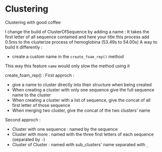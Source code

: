 # Clustering

Clustering with good coffee

I change the build of ClusterOfSequence by adding a name :
It takes the first letter of all sequence contained and here your title
this process add 0.5ms to the clusterize process of hemoglobina (53.49s to 54.00s)
A way to build it differently :
 - create a custom name in the `create_foam_rep()` method
  
This way this feature `name` would only slow the method using it



create_foam_rep() :
First approch :
 - give a name to cluster directly into their structure when being created
 - When creating a cluster with only one sequence give the full sequence name to the cluster
 - When creating a cluster with a list of sequence, give the concat of all first letter of those sequence
 - When merging two cluster, give the concat of the two clusters' name

Second approch :
 - Cluster with one sequence : named by the sequence
 - Cluster with more : named with the three first letters of each sequence (separated by `-`)
 - Cluster of Cluster : named with sub_clusters' name separated with `_`
